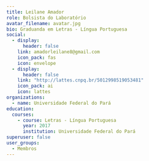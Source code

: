 ```yaml
---
title: Leilane Amador
role: Bolsista do Laboratório
avatar_filename: avatar.jpg
bio: Graduanda em Letras - Língua Portuguesa
social:
  - display:
      header: false
    link: amadorleilane8@gmail.com
    icon_pack: fas
    icon: envelope
  - display:
      header: false
    link: "http://lattes.cnpq.br/5012998519053481"
    icon_pack: ai
    icon: lattes
organizations:
  - name: Universidade Federal do Pará
education:
  courses:
    - course: Letras - Língua Portuguesa
      year: 2017
      institution: Universidade Federal do Pará
superuser: false
user_groups:
  - Membros
---
```

